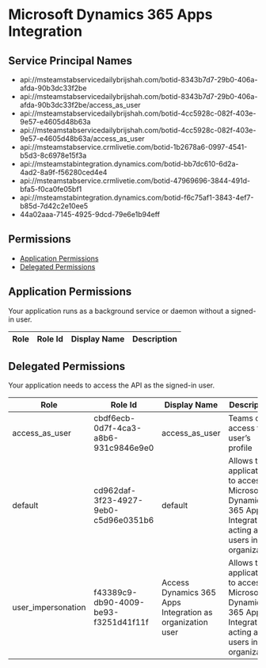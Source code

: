 # Microsoft Dynamics 365 Apps Integration
## Service Principal Names
- api://msteamstabservicedailybrijshah.com/botid-8343b7d7-29b0-406a-afda-90b3dc33f2be
- api://msteamstabservicedailybrijshah.com/botid-8343b7d7-29b0-406a-afda-90b3dc33f2be/access_as_user
- api://msteamstabservicedailybrijshah.com/botid-4cc5928c-082f-403e-9e57-e4605d48b63a
- api://msteamstabservicedailybrijshah.com/botid-4cc5928c-082f-403e-9e57-e4605d48b63a/access_as_user
- api://msteamstabservice.crmlivetie.com/botid-1b2678a6-0997-4541-b5d3-8c6978e15f3a
- api://msteamstabintegration.dynamics.com/botid-bb7dc610-6d2a-4ad2-8a9f-f56280ced4e4
- api://msteamstabservice.crmlivetie.com/botid-47969696-3844-491d-bfa5-f0ca0fe05bf1
- api://msteamstabintegration.dynamics.com/botid-f6c75af1-3843-4ef7-b85d-7d42c2e10ee5
- 44a02aaa-7145-4925-9dcd-79e6e1b94eff

 ## Permissions
- [Application Permissions](#application-permissions)
- [Delegated Permissions](#delegated-permissions)

## Application Permissions
Your application runs as a background service or daemon without a signed-in user.

| Role | Role Id | Display Name | Description |
|---|---|---|---|

## Delegated Permissions
Your application needs to access the API as the signed-in user. 

| Role | Role Id | Display Name | Description |
|---|---|---|---|
| access_as_user | cbdf6ecb-0d7f-4ca3-a8b6-931c9846e9e0 | access_as_user | Teams can access the user’s profile |
| default | cd962daf-3f23-4927-9eb0-c5d96e0351b6 | default | Allows the application to access Microsoft Dynamics 365 Apps Integration acting as users in the organization |
| user_impersonation | f43389c9-db90-4009-be93-f3251d41f11f | Access Dynamics 365 Apps Integration as organization user | Allows the application to access Microsoft Dynamics 365 Apps Integration acting as users in the organization |

